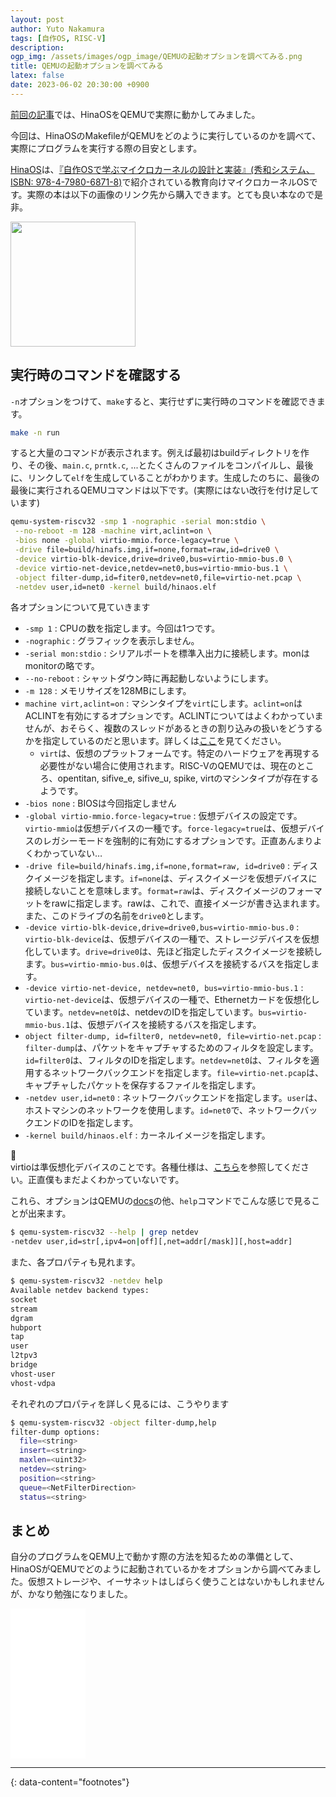```yaml
---
layout: post
author: Yuto Nakamura
tags: [自作OS, RISC-V]
description: 
ogp_img: /assets/images/ogp_image/QEMUの起動オプションを調べてみる.png
title: QEMUの起動オプションを調べてみる
latex: false
date: 2023-06-02 20:30:00 +0900
---
```


[前回の記事](https://yutyan.dev/hinaos-started)では、HinaOSをQEMUで実際に動かしてみました。

今回は、HinaOSのMakefileがQEMUをどのように実行しているのかを調べて、実際にプログラムを実行する際の目安とします。

[HinaOS](https://github.com/nuta/microkernel-book)は、[『自作OSで学ぶマイクロカーネルの設計と実装』(秀和システム、ISBN: 978-4-7980-6871-8)](https://www.hanmoto.com/bd/isbn/9784798068718)で紹介されている教育向けマイクロカーネルOSです。実際の本は以下の画像のリンク先から購入できます。とても良い本なので是非。

<a href="https://www.amazon.co.jp/%E8%87%AA%E4%BD%9COS%E3%81%A7%E5%AD%A6%E3%81%B6%E3%83%9E%E3%82%A4%E3%82%AF%E3%83%AD%E3%82%AB%E3%83%BC%E3%83%8D%E3%83%AB%E3%81%AE%E8%A8%AD%E8%A8%88%E3%81%A8%E5%AE%9F%E8%A3%85-%E6%80%92%E7%94%B0%E6%99%9F%E4%B9%9F/dp/4798068713?__mk_ja_JP=%E3%82%AB%E3%82%BF%E3%82%AB%E3%83%8A&crid=2HONPIDEFVA5M&keywords=%E3%83%9E%E3%82%A4%E3%82%AF%E3%83%AD%E3%82%AB%E3%83%BC%E3%83%8D%E3%83%AB&qid=1685622228&sprefix=%E3%83%9E%E3%82%A4%E3%82%AF%E3%83%AD%E3%82%AB%E3%83%BC%E3%83%8D%E3%83%AB%2Caps%2C175&sr=8-4&linkCode=li2&tag=yutyan0119-22&linkId=afcffafb202ab4c3198b8456c0ef448a&language=ja_JP&ref_=as_li_ss_il" target="_blank"><img border="0" src="https://gist.githubusercontent.com/nuta/e45864405fbdc8618af4b08de534e42c/raw/bd3df82e7039902818c8fc0d394b69250cc78fc9/cover.jpg" width="200" ></a>

## 実行時のコマンドを確認する
`-n`オプションをつけて、`make`すると、実行せずに実行時のコマンドを確認できます。

```bash
make -n run
```

すると大量のコマンドが表示されます。例えば最初はbuildディレクトリを作り、その後、`main.c`, `prntk.c`, ...とたくさんのファイルをコンパイルし、最後に、リンクして`elf`を生成していることがわかります。生成したのちに、最後の最後に実行されるQEMUコマンドは以下です。(実際にはない改行を付け足しています)

```bash
qemu-system-riscv32 -smp 1 -nographic -serial mon:stdio \
 --no-reboot -m 128 -machine virt,aclint=on \
 -bios none -global virtio-mmio.force-legacy=true \
 -drive file=build/hinafs.img,if=none,format=raw,id=drive0 \
 -device virtio-blk-device,drive=drive0,bus=virtio-mmio-bus.0 \
 -device virtio-net-device,netdev=net0,bus=virtio-mmio-bus.1 \
 -object filter-dump,id=fiter0,netdev=net0,file=virtio-net.pcap \
 -netdev user,id=net0 -kernel build/hinaos.elf
```

各オプションについて見ていきます

- `-smp 1` : CPUの数を指定します。今回は1つです。
- `-nographic` : グラフィックを表示しません。
- `-serial mon:stdio` : シリアルポートを標準入出力に接続します。monはmonitorの略です。
- `--no-reboot` : シャットダウン時に再起動しないようにします。
- `-m 128` : メモリサイズを128MBにします。
- `machine virt,aclint=on` : マシンタイプを`virt`にします。`aclint=on`はACLINTを有効にするオプションです。ACLINTについてはよくわかっていませんが、おそらく、複数のスレッドがあるときの割り込みの扱いをどうするかを指定しているのだと思います。詳しくは[ここ](https://github.com/riscv/riscv-aclint/blob/main/riscv-aclint.adoc)を見てください。
  - `virt`は、仮想のプラットフォームです。特定のハードウェアを再現する必要性がない場合に使用されます。RISC-VのQEMUでは、現在のところ、opentitan, sifive_e, sifive_u, spike, virtのマシンタイプが存在するようです。
- `-bios none` : BIOSは今回指定しません
- `-global virtio-mmio.force-legacy=true` : 仮想デバイスの設定です。`virtio-mmio`は仮想デバイスの一種です。`force-legacy=true`は、仮想デバイスのレガシーモードを強制的に有効にするオプションです。正直あんまりよくわかっていない…
- `-drive file=build/hinafs.img,if=none,format=raw, id=drive0` : ディスクイメージを指定します。`if=none`は、ディスクイメージを仮想デバイスに接続しないことを意味します。`format=raw`は、ディスクイメージのフォーマットをrawに指定します。rawは、これで、直接イメージが書き込まれます。また、このドライブの名前を`drive0`とします。
- `-device virtio-blk-device,drive=drive0,bus=virtio-mmio-bus.0` : `virtio-blk-device`は、仮想デバイスの一種で、ストレージデバイスを仮想化しています。`drive=drive0`は、先ほど指定したディスクイメージを接続します。`bus=virtio-mmio-bus.0`は、仮想デバイスを接続するバスを指定します。
- `-device virtio-net-device, netdev=net0, bus=virtio-mmio-bus.1` : `virtio-net-device`は、仮想デバイスの一種で、Ethernetカードを仮想化しています。`netdev=net0`は、netdevのIDを指定しています。`bus=virtio-mmio-bus.1`は、仮想デバイスを接続するバスを指定します。
- `object filter-dump, id=filter0, netdev=net0, file=virtio-net.pcap` : `filter-dump`は、パケットをキャプチャするためのフィルタを設定します。`id=filter0`は、フィルタのIDを指定します。`netdev=net0`は、フィルタを適用するネットワークバックエンドを指定します。`file=virtio-net.pcap`は、キャプチャしたパケットを保存するファイルを指定します。
- `-netdev user,id=net0` : ネットワークバックエンドを指定します。`user`は、ホストマシンのネットワークを使用します。`id=net0`で、ネットワークバックエンドのIDを指定します。
- `-kernel build/hinaos.elf` : カーネルイメージを指定します。

<aside class="msg message">
<span class="msg-symbol">🧐</span>
<div class="msg-content">
virtioは準仮想化デバイスのことです。各種仕様は、<a href="https://docs.oasis-open.org/virtio/virtio/v1.2/virtio-v1.2.html">こちら</a>を参照してください。正直僕もまだよくわかっていないです。
</div>
</aside>

これら、オプションはQEMUの[docs](https://www.qemu.org/docs/master/system/invocation.html)の他、`help`コマンドでこんな感じで見ることが出来ます。


```bash
$ qemu-system-riscv32 --help | grep netdev
-netdev user,id=str[,ipv4=on|off][,net=addr[/mask]][,host=addr]
```

また、各プロパティも見れます。

```bash
$ qemu-system-riscv32 -netdev help
Available netdev backend types:
socket
stream
dgram
hubport
tap
user
l2tpv3
bridge
vhost-user
vhost-vdpa
```

それぞれのプロパティを詳しく見るには、こうやります

```bash
$ qemu-system-riscv32 -object filter-dump,help
filter-dump options:
  file=<string>
  insert=<string>
  maxlen=<uint32>
  netdev=<string>
  position=<string>
  queue=<NetFilterDirection>
  status=<string>
```

## まとめ
自分のプログラムをQEMU上で動かす際の方法を知るための準備として、HinaOSがQEMUでどのように起動されているかをオプションから調べてみました。仮想ストレージや、イーサネットはしばらく使うことはないかもしれませんが、かなり勉強になりました。

<iframe sandbox="allow-popups allow-scripts allow-modals allow-forms allow-same-origin" style="width:120px;height:240px;" marginwidth="0" marginheight="0" scrolling="no" frameborder="0" src="//rcm-fe.amazon-adsystem.com/e/cm?lt1=_blank&bc1=000000&IS2=1&bg1=FFFFFF&fc1=000000&lc1=0000FF&t=yutyan0119-22&language=ja_JP&o=9&p=8&l=as4&m=amazon&f=ifr&ref=as_ss_li_til&asins=4798068713&linkId=08da4deb959756c25c458b74a811b511"></iframe>

---
{: data-content="footnotes"}

